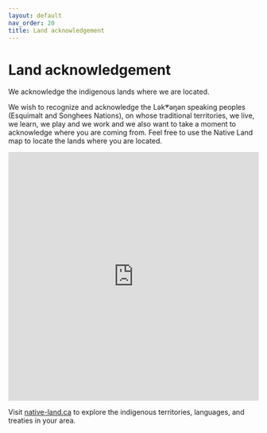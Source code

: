 ```yaml
---
layout: default
nav_order: 20
title: Land acknowledgement 
---
```

# Land acknowledgement

We acknowledge the indigenous lands where we are located.    

We wish to recognize and acknowledge the Lək̓ʷəŋən speaking peoples (Esquimalt and Songhees Nations), on whose traditional territories, we live, we learn, we play and we work and we also want to take a moment to acknowledge where you are coming from. Feel free to use the Native Land map to locate the lands where you are located. 

<iframe src="https://native-land.ca/api/embed/embed.html?maps=territories&position=48.4634,-123.3117" style="width:100%; height:500px; border:none;"></iframe>

Visit [native-land.ca](https://native-land.ca/) to explore the indigenous territories, languages, and treaties in your area.
